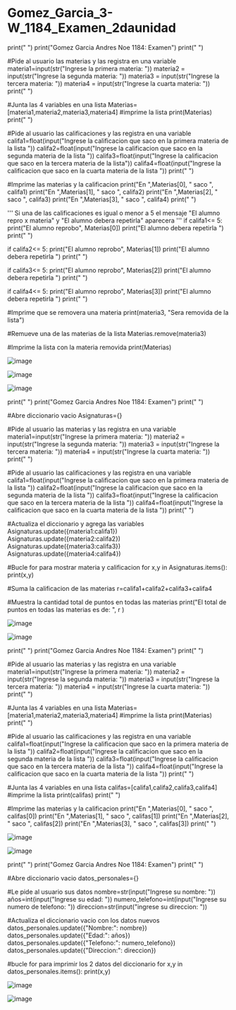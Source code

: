 # Gomez_Garcia_3-W_1184_Examen_2daunidad

print(" ")
print("Gomez Garcia Andres Noe 1184: Examen")
print(" ")

#Pide al usuario las materias y las registra en una variable
materia1=input(str("Ingrese la primera materia: "))
materia2 = input(str("Ingrese la segunda materia: "))
materia3 = input(str("Ingrese la tercera materia: "))
materia4 = input(str("Ingrese la cuarta materia: "))
print(" ")

#Junta las 4 variables en una lista
Materias=[materia1,materia2,materia3,materia4]
#imprime la lista
print(Materias)
print(" ")

#Pide al usuario las calificaciones y las registra en una variable
califa1=float(input("Ingrese la calificacion que saco en la primera materia de la lista "))
califa2=float(input("Ingrese la calificacion que saco en la segunda materia de la lista "))
califa3=float(input("Ingrese la calificacion que saco en la tercera materia de la lista"))
califa4=float(input("Ingrese la calificacion que saco en la cuarta materia de la lista "))
print(" ")

#Imprime las materias y la calificacion
print("En ",Materias[0], " saco  ", califa1)
print("En ",Materias[1], " saco  ", califa2)
print("En ",Materias[2], " saco  ", califa3)
print("En ",Materias[3], " saco  ", califa4)
print(" ")

'''
Si una de las calificaciones es igual 
o menor a 5 el mensaje "El alumno repro x materia" 
y "El alumno debera repetirla"  aparecera
'''
if califa1<= 5:
    print("El alumno reprobo", Materias[0])
    print("El alumno debera repetirla ")
    print(" ")


if califa2<= 5:
    print("El alumno reprobo", Materias[1])
    print("El alumno debera repetirla ")
    print(" ")

if califa3<= 5:
    print("El alumno reprobo", Materias[2])
    print("El alumno debera repetirla ")
    print(" ")

if califa4<= 5:
    print("El alumno reprobo", Materias[3])
    print("El alumno debera repetirla ")
    print(" ")

#Imprime que se removera una materia
print(materia3, "Sera removida de la lista")

#Remueve una de las materias de la lista
Materias.remove(materia3)

#Imprime la lista con la materia removida
print(Materias)

![image](https://github.com/user-attachments/assets/6f1f583e-ce1c-459e-b816-23bd7a4e4abe)

![image](https://github.com/user-attachments/assets/8b9a4453-ff38-44db-a0bf-b908f88f247e)

![image](https://github.com/user-attachments/assets/2b2636ae-64a0-4d02-bc7a-a89b4229071c)

print(" ")
print("Gomez Garcia Andres Noe 1184: Examen")
print(" ")

#Abre diccionario vacio
Asignaturas={}

#Pide al usuario las materias y las registra en una variable
materia1=input(str("Ingrese la primera materia: "))
materia2 = input(str("Ingrese la segunda materia: "))
materia3 = input(str("Ingrese la tercera materia: "))
materia4 = input(str("Ingrese la cuarta materia: "))
print(" ")

#Pide al usuario las calificaciones y las registra en una variable
califa1=float(input("Ingrese la calificacion que saco en la primera materia de la lista "))
califa2=float(input("Ingrese la calificacion que saco en la segunda materia de la lista "))
califa3=float(input("Ingrese la calificacion que saco en la tercera materia de la lista "))
califa4=float(input("Ingrese la calificacion que saco en la cuarta materia de la lista "))
print(" ")

#Actualiza el diccionario y agrega las variables
Asignaturas.update({materia1:califa1})
Asignaturas.update({materia2:califa2})
Asignaturas.update({materia3:califa3})
Asignaturas.update({materia4:califa4})

#Bucle for para mostrar materia y calificacion
for x,y in Asignaturas.items():
    print(x,y)

#Suma la calificacion de las materias
r=califa1+califa2+califa3+califa4

#Muestra la cantidad total de puntos en todas las materias
print("El total de puntos en todas las materias es de: ", r )

![image](https://github.com/user-attachments/assets/6d25256c-4bc6-4d8a-accb-98032c1a1ec8)

![image](https://github.com/user-attachments/assets/27b54548-345a-4740-88a1-60a29ef08bc7)


print(" ")
print("Gomez Garcia Andres Noe 1184: Examen")
print(" ")

#Pide al usuario las materias y las registra en una variable
materia1=input(str("Ingrese la primera materia: "))
materia2 = input(str("Ingrese la segunda materia: "))
materia3 = input(str("Ingrese la tercera materia: "))
materia4 = input(str("Ingrese la cuarta materia: "))
print(" ")

#Junta las 4 variables en una lista
Materias=[materia1,materia2,materia3,materia4]
#imprime la lista
print(Materias)
print(" ")

#Pide al usuario las calificaciones y las registra en una variable
califa1=float(input("Ingrese la calificacion que saco en la primera materia de la lista "))
califa2=float(input("Ingrese la calificacion que saco en la segunda materia de la lista "))
califa3=float(input("Ingrese la calificacion que saco en la tercera materia de la lista "))
califa4=float(input("Ingrese la calificacion que saco en la cuarta materia de la lista "))
print(" ")

#Junta las 4 variables en una lista
califas=[califa1,califa2,califa3,califa4]
#imprime la lista
print(califas)
print(" ")

#Imprime las materias y la calificacion
print("En ",Materias[0], " saco  ", califas[0])
print("En ",Materias[1], " saco  ", califas[1])
print("En ",Materias[2], " saco  ", califas[2])
print("En ",Materias[3], " saco  ", califas[3])
print(" ")

![image](https://github.com/user-attachments/assets/424d1a95-b0bf-4191-bd18-3936a2341083)

![image](https://github.com/user-attachments/assets/d57a67ae-6d50-4cbe-8620-6bfd9b4df0b1)


print(" ")
print("Gomez Garcia Andres Noe 1184: Examen")
print(" ")

#Abre diccionario vacio
datos_personales={}

#Le pide al usuario sus datos
nombre=str(input("Ingrese su nombre: "))
años=int(input("Ingrese su edad: "))
numero_telefono=int(input("Ingrese su numero de telefono: "))
direccion=str(input("ingrese su direccion: "))

#Actualiza el diccionario vacio con los datos nuevos
datos_personales.update({"Nombre:": nombre})
datos_personales.update({"Edad:": años})
datos_personales.update({"Telefono:": numero_telefono})
datos_personales.update({"Direccion:": direccion})

#bucle for para imprimir los 2 datos del diccionario
for x,y in datos_personales.items():
    print(x,y)

![image](https://github.com/user-attachments/assets/6a6dd93e-8bb8-417f-aabd-f419be9b6469)

![image](https://github.com/user-attachments/assets/dc3082c0-1a17-4bfe-8db3-36c3c87a26b4)









